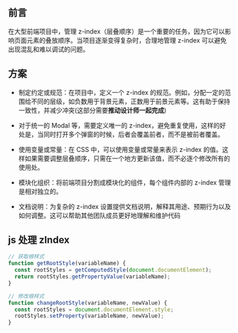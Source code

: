 ## 前言

在大型前端项目中，管理 z-index（层叠顺序）是一个重要的任务，因为它可以影响页面元素的叠放顺序。当项目逐渐变得复杂时，合理地管理 z-index 可以避免出现混乱和难以调试的问题。

## 方案

- 制定约定或规范：在项目中，定义一个 z-index 的规范。例如，分配一定的范围给不同的层级，如负数用于背景元素，正数用于前景元素等。这有助于保持一致性，并减少冲突(这部分需要**推动设计师一起完成**)

- 对于统一的 Modal 等，需要定义唯一的 z-index，避免重复使用，这样的好处是，当同时打开多个弹窗的时候，后者会覆盖前者，而不是被前者覆盖。

- 使用变量或常量：在 CSS 中，可以使用变量或常量来表示 z-index 的值。这样如果需要调整层叠顺序，只需在一个地方更新该值，而不必逐个修改所有的使用处。

- 模块化组织：将前端项目分割成模块化的组件，每个组件内部的 z-index 管理是相对独立的。

- 文档说明：为复杂的 z-index 设置提供文档说明，解释其用途、预期行为以及如何调整。这可以帮助其他团队成员更好地理解和维护代码

## js 处理 zIndex

```js
// 获取根样式
function getRootStyle(variableName) {
  const rootStyles = getComputedStyle(document.documentElement);
  return rootStyles.getPropertyValue(variableName);
}

// 修改根样式
function changeRootStyle(variableName, newValue) {
  const rootStyles = document.documentElement.style;
  rootStyles.setProperty(variableName, newValue);
}
```
